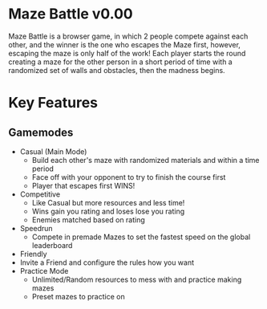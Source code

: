 # Maze Battle v0.00
Maze Battle is a browser game, in which 2 people compete against each other, and the winner is the one who escapes the Maze first, however, escaping the maze is only half of the work! Each player starts the round creating a maze for the other person in a short period of time with a randomized set of walls and obstacles, then the madness begins.

# Key Features
## Gamemodes
- Casual (Main Mode)
   - Build each other's maze with randomized materials and within a time period
   - Face off with your opponent to try to finish the course first
   - Player that escapes first WINS!
- Competitive 
   - Like Casual but more resources and less time!
   - Wins gain you rating and loses lose you rating
   - Enemies matched based on rating
- Speedrun
  - Compete in premade Mazes to set the fastest speed on the global leaderboard
- Friendly
 - Invite a Friend and configure the rules how you want
- Practice Mode 
  - Unlimited/Random resources to mess with and practice making mazes
  - Preset mazes to practice on
